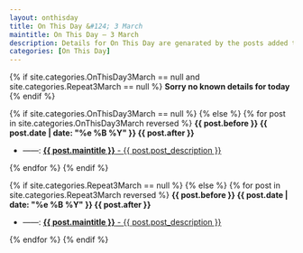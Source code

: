 ```yaml
---
layout: onthisday
title: On This Day &#124; 3 March
maintitle: On This Day — 3 March
description: Details for On This Day are genarated by the posts added to the website so the content is subject to changes/updates over time.
categories: [On This Day]
---
```


{% if site.categories.OnThisDay3March == null and site.categories.Repeat3March == null %}
<strong>Sorry no known details for today</strong>
{% endif %}

{% if site.categories.OnThisDay3March == null %}
{% else %}
{% for post in site.categories.OnThisDay3March reversed %}
<strong>{{ post.before }} {{ post.date | date: "%e %B %Y" }} {{ post.after }}</strong>
<ul>
<li> ——: <a href="{{ post.url }}"><strong>{{ post.maintitle }}</strong> - {{ post.post_description }}</a></li>
</ul>
{% endfor %}
{% endif %}

{% if site.categories.Repeat3March == null %}
{% else %}
{% for post in site.categories.Repeat3March reversed %}
<strong>{{ post.before }} {{ post.date | date: "%e %B %Y" }} {{ post.after }}</strong>
<ul>
<li> ——: <a href="{{ post.url }}"><strong>{{ post.maintitle }}</strong> - {{ post.post_description }}</a></li>
</ul>
{% endfor %}
{% endif %}
